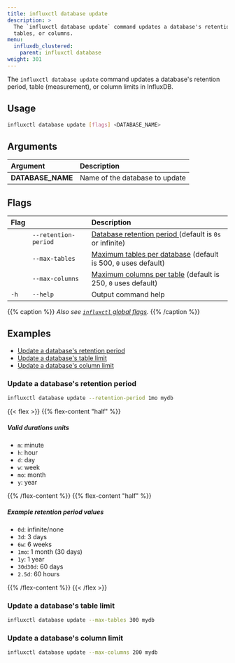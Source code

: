 ```yaml
---
title: influxctl database update
description: >
  The `influxctl database update` command updates a database's retention period,
  tables, or columns.
menu:
  influxdb_clustered:
    parent: influxctl database
weight: 301
---
```


The `influxctl database update` command updates a database's retention period,
table (measurement), or column limits in InfluxDB.

## Usage

<!-- pytest.mark.skip -->

```sh
influxctl database update [flags] <DATABASE_NAME>
```

## Arguments

| Argument          | Description                    |
| :---------------- | :----------------------------- |
| **DATABASE_NAME** | Name of the database to update |

## Flags

| Flag |                      | Description                                                  |
| :--- | :------------------- | :----------------------------------------------------------- |
|      | `--retention-period` | [Database retention period ](/influxdb/clustered/admin/databases/#retention-periods)(default is `0s` or infinite)        |
|      | `--max-tables`          | [Maximum tables per database](/influxdb/clustered/admin/databases/#table-limit) (default is 500, `0` uses default)  |
|      | `--max-columns`         | [Maximum columns per table](/influxdb/clustered/admin/databases/#column-limit) (default is 250, `0` uses default)   | 
| `-h` | `--help`             | Output command help                                          |

{{% caption %}}
_Also see [`influxctl` global flags](/influxdb/clustered/reference/cli/influxctl/#global-flags)._
{{% /caption %}}

## Examples

- [Update a database's retention period](#update-a-databases-retention-period)
- [Update a database's table limit](#update-a-databases-table-limit)
- [Update a database's column limit](#update-a-databases-column-limit)

### Update a database's retention period

```sh
influxctl database update --retention-period 1mo mydb
```

{{< flex >}}
{{% flex-content "half" %}}

##### Valid durations units

- `m`: minute
- `h`: hour
- `d`: day
- `w`: week
- `mo`: month
- `y`: year

{{% /flex-content %}}
{{% flex-content "half" %}}

##### Example retention period values

- `0d`: infinite/none
- `3d`: 3 days
- `6w`: 6 weeks
- `1mo`: 1 month (30 days)
- `1y`: 1 year
- `30d30d`: 60 days
- `2.5d`: 60 hours

{{% /flex-content %}}
{{< /flex >}}

### Update a database's table limit

```sh
influxctl database update --max-tables 300 mydb
```

### Update a database's column limit

```sh
influxctl database update --max-columns 200 mydb
```
